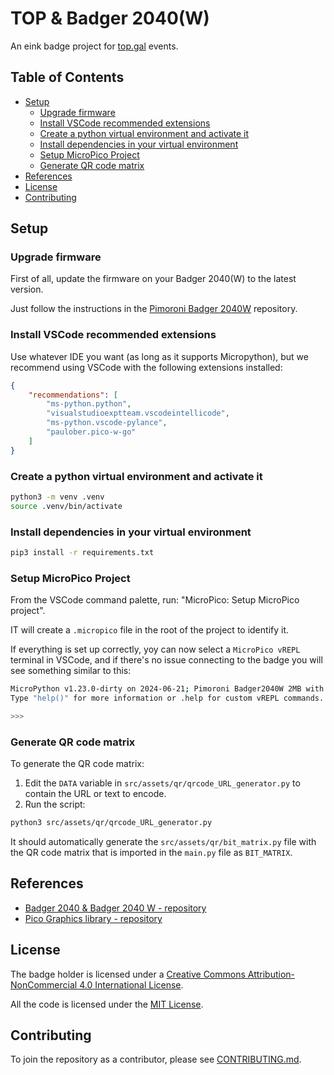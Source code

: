 # TOP & Badger 2040(W) <!-- omit in toc -->

An eink badge project for [top.gal](https://top.gal) events.

## Table of Contents <!-- omit in toc -->

- [Setup](#setup)
  - [Upgrade firmware](#upgrade-firmware)
  - [Install VSCode recommended extensions](#install-vscode-recommended-extensions)
  - [Create a python virtual environment and activate it](#create-a-python-virtual-environment-and-activate-it)
  - [Install dependencies in your virtual environment](#install-dependencies-in-your-virtual-environment)
  - [Setup MicroPico Project](#setup-micropico-project)
  - [Generate QR code matrix](#generate-qr-code-matrix)
- [References](#references)
- [License](#license)
- [Contributing](#contributing)

## Setup

### Upgrade firmware

First of all, update the firmware on your Badger 2040(W) to the latest version.

Just follow the instructions in the [Pimoroni Badger 2040W](https://github.com/pimoroni/badger2040) repository.

### Install VSCode recommended extensions

Use whatever IDE you want (as long as it supports Micropython), but we recommend using VSCode with the following extensions installed:

```json
{
    "recommendations": [
        "ms-python.python",
        "visualstudioexptteam.vscodeintellicode",
        "ms-python.vscode-pylance",
        "paulober.pico-w-go"
    ]
}
```

### Create a python virtual environment and activate it

```bash
python3 -m venv .venv
source .venv/bin/activate
```

### Install dependencies in your virtual environment

```bash
pip3 install -r requirements.txt
```

### Setup MicroPico Project

From the VSCode command palette, run: "MicroPico: Setup MicroPico project".

IT will create a `.micropico` file in the root of the project to identify it.

If everything is set up correctly, yoy can now select a `MicroPico vREPL` terminal in VSCode, and if there's no issue connecting to the badge you will see something similar to this:

```bash
MicroPython v1.23.0-dirty on 2024-06-21; Pimoroni Badger2040W 2MB with RP2040
Type "help()" for more information or .help for custom vREPL commands.

>>> 
```

### Generate QR code matrix

To generate the QR code matrix:

1. Edit the `DATA` variable in `src/assets/qr/qrcode_URL_generator.py` to contain the URL or text to encode.
2. Run the script:

```bash
python3 src/assets/qr/qrcode_URL_generator.py
```

It should automatically generate the `src/assets/qr/bit_matrix.py` file with the QR code matrix that is imported in the `main.py` file as `BIT_MATRIX`.

## References

- [Badger 2040 & Badger 2040 W - repository](https://github.com/pimoroni/badger2040)
- [Pico Graphics library - repository](https://github.com/pimoroni/pimoroni-pico/tree/main/micropython/modules/picographics)

## License

The badge holder is licensed under a [Creative Commons Attribution-NonCommercial 4.0 International License](./badge-holder/LICENSE_CC-BY-NC.txt).

All the code is licensed under the [MIT License](LICENSE).

## Contributing

To join the repository as a contributor, please see [CONTRIBUTING.md](CONTRIBUTING.md).
